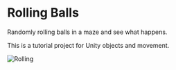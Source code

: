 # Rolling Balls
Randomly rolling balls in a maze and see what happens. 

This is a tutorial project for Unity objects and movement. 

![Rolling](https://user-images.githubusercontent.com/98606933/235391115-cdf85d49-abc2-4be1-a3d6-73bfc6d0688c.png)
